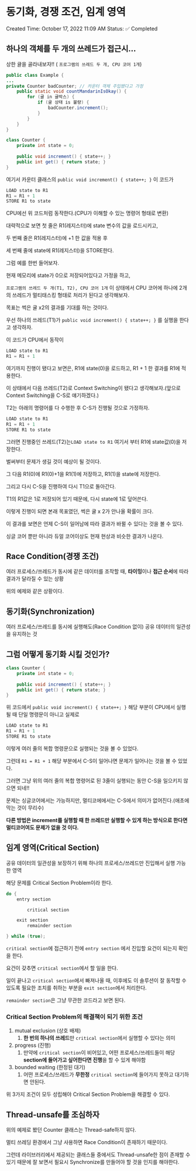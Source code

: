 # 동기화, 경쟁 조건, 임계 영역

Created Time: October 17, 2022 11:09 AM
Status: ✅ Completed

## 하나의 객체를 두 개의 쓰레드가 접근시…

상한 귤을 골라내보자!! ( `프로그램의 쓰레드 두 개, CPU 코어 1개`)

```java
public class Example {
...
private Counter badCounter; // 카운터 객체 주입됐다고 가정
	public static void countMandarinIsOkay() {
		for (귤 in 귤박스) {
			if (귤 상태 is 불량) {
				badCounter.increment();
			}
		}
	}
}

class Counter {
	private int state = 0;
	
	public void increment() { state++; }
	public int get() { return state; }
}
```

여기서 카운터 클래스의 `public void increment() { state++; }` 이 코드가 

```nasm
LOAD state to R1
R1 = R1 + 1 
STORE R1 to state
```

CPU에선 위 코드처럼 동작한다.(CPU가 이해할 수 있는 명령어 형태로 변환)

대략적으로 보면 첫 줄은 R1(레지스터)에 state 변수의 값을 로드시키고,

두 번째 줄은 R1(레지스터)에 +1 한 값을 적용 후

세 번째 줄에 state에 R1(레지스터)을 STORE한다.

그럼 예를 한번 들어보자.

현재 메모리에 state가 0으로 저장되어있다고 가정을 하고,

 `프로그램의 쓰레드 두 개(T1, T2), CPU 코어 1개` 이 상태에서 CPU 코어에 하나에 2개의 쓰레드가 멀티태스킹 형태로 처리가 된다고 생각해보자.

목표는 썩은 귤 x2의 결과를 기대를 하는 것이다.

우선 하나의 쓰레드(T1)가 `public void increment() { state++; }` 를 실행을 한다고 생각하자.

이 코드가 CPU에서 동작이

```nasm
LOAD state to R1
R1 = R1 + 1 
```

여기까지 진행이 됐다고 보면은, R1에 state(0)을 로드하고, R1 + 1 한 결과를 R1에 적용한다.

이 상태에서 다음 쓰레드(T2)로 Context Switching이 됐다고 생각해보자.(앞으로 Context Switching을 C-S로 얘기하겠다.)

T2는 아래의 명령어를 다 수행한 후 C-S가 진행될 것으로 가정하자.

```nasm
LOAD state to R1
R1 = R1 + 1 
STORE R1 to state
```

그러면  진행중인 쓰레드(T2)는`LOAD state to R1` 여기서 부터 R1에 state값(0)을 저장한다.

벌써부터 문제가 생길 것이 예상이 될 것이다.

그 다음 R1(0)에 R1(0)+1을 R1(1)에 저장하고, R1(1)을 state에 저장한다.

그리고 다시 C-S을 진행하여 다시 T1으로 돌아간다.

T1의 R1값은 1로 저장되어 있기 때문에, 다시 state에 1로 덮어쓴다.

이렇게 진행이 되면 본래 목표였던, 썩은 귤 x 2가 안나올 확률이 크다.

이 결과를 보면은 언제 C-S이 일어남에 따라 결과가 바뀔 수 있다는 것을 볼 수 있다.

싱글 코어 뿐만 아니라 듀얼 코어이상도 현재 현상과 비슷한 결과가 나온다.

## Race Condition(경쟁 조건)

여러 프로세스/쓰레드가 동시에 같은 데이터를 조작할 때, **타이밍**이나 **접근 순서**에 따라 결과가 달라질 수 있는 상황

위의 예제와 같은 상황이다.

## 동기화(Synchronization)

여러 프로세스/쓰레드를 동시에 실행해도(Race Condition 없이) 공유 데이터의 일관성을 유지하는 것

## 그럼 어떻게 동기화 시킬 것인가?

```java
class Counter {
	private int state = 0;
	
	public void increment() { state++; }
	public int get() { return state; }
}
```

위 코드에서 `public void increment() { state++; }` 해당 부분이 CPU에서 실행될 때 단일 명령문이 아니고 실제로 

```nasm
LOAD state to R1
R1 = R1 + 1 
STORE R1 to state
```

이렇게 여러 줄의 복합 명령문으로 실행되는 것을 볼 수 있었다.

그런데 `R1 = R1 + 1` 해당 부분에서 C-S이 일어나면 문제가 일어나는 것을 볼 수 있었다.

그러면 그냥 위의 여러 줄의 복합 명령어로 된 3줄이 실행되는 동안 C-S을 일으키지 않으면 되네!!

문제는 싱글코어에서는 가능하지만, 멀티코에에서는 C-S에서 의미가 없어진다.(애초에 막는 것이 무리수)

**다른 방법은 increment를 실행할 때 한 쓰레드만 실행할 수 있게 하는 방식으로 한다면 멀티코어여도 문제가 없을 것 이다.**

## 임계 영역(Critical Section)

공유 데이터의 일관성을 보장하기 위해 하나의 프로세스/쓰레드만 진입해서 실행 가능한 영역

해당 문제를 Critical Section Problem이라 한다.

```java
do {
	entry section

		critical section

	exit section
		remainder section

} while (true);
```

`critical section`에 접근하기 전에 `entry section` 에서 진입할 요건이 되는지 확인을 한다.

요건이 갖추면 `critical section`에서 할 일을 한다.

일이 끝나고 `critical section`에서 빠져나올 때, 이후에도 이 솔루션이 잘 동작할 수 있도록 필요한 조치를 취하는 부분을 `exit section`에서 처리한다.

`remainder section`은 그냥 무관한 코드라고 보면 된다.

### Critical Section Problem의 해결책이 되기 위한 조건

1. mutual exclusion (상호 배제)
    1. **한 번의 하나의 쓰레드**만 `critical section`에서 실행할 수 있다는 의미
2. progress (진행)
    1. 만약에 `critical section`이 비어있고, 어떤 프로세스/쓰레드들이 해당 **section에 들어가고 싶어한다면 진행**을 할 수 있게 해야함
3. bounded waiting (한정된 대기)
    1. 어떤 프로세스/쓰레드가 **무한정** `critical section`에 들어가지 못하고 대기하면 안된다.

위 3가지 조건이 모두 성립해야 Critical Section Problem을 해결할 수 있다.

## Thread-unsafe를 조심하자

위의 예제로 봤던 Counter 클래스는 Thread-safe하지 않다.

멀티 쓰레딩 환경에서 그냥 사용하면 Race Condition이 존재하기 때문이다.

그런데 라이브러리에서 제공되는 클래스들 중에서도 Thread-unsafe한 점이 존재할 수 있기 때문에 잘 보면서 필요시 Synchronize를 만들어야 할 것을 인지를 해야한다.